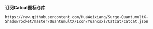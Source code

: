 **订阅Catcat图标仓库**
```
https://raw.githubusercontent.com/HuaWeixiang/Surge-QuantumultX-Shadowrocket/master/QuantumultX/Icon/Yuanxsxs/Catcat/Catcat.json
```
